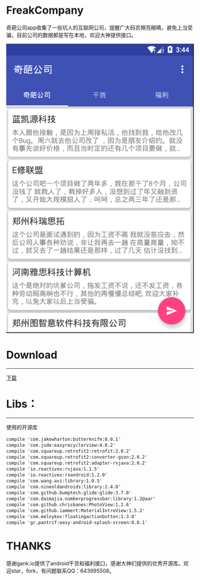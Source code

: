 # FreakCompany
奇葩公司app收集了一些坑人的互联网公司，提醒广大码农擦亮眼睛，避免上当受骗，目前公司的数据都是写在本地，欢迎大神提供接口。

![](https://raw.githubusercontent.com/henry-newbie/FreakCompany/master/screenshot/screenshot.png)

# Download
----------
[下载](http://fir.im/freakcompany)

# Libs：
------------

使用的开源库

    compile 'com.jakewharton:butterknife:8.0.1'
    compile 'com.jude:easyrecyclerview:4.0.2'
    compile 'com.squareup.retrofit2:retrofit:2.0.2'
    compile 'com.squareup.retrofit2:converter-gson:2.0.2'
    compile 'com.squareup.retrofit2:adapter-rxjava:2.0.2'
    compile 'io.reactivex:rxjava:1.1.5'
    compile 'io.reactivex:rxandroid:1.2.0'
    compile 'com.wang.avi:library:1.0.5'
    compile 'com.nineoldandroids:library:2.4.0'
    compile 'com.github.bumptech.glide:glide:3.7.0'
    compile 'com.daimajia.numberprogressbar:library:1.2@aar'
    compile 'com.github.chrisbanes:PhotoView:1.2.6'
    compile 'com.github.iammert:MaterialIntroView:1.5.2'
    compile 'com.melnykov:floatingactionbutton:1.3.0'
    compile 'gr.pantrif:easy-android-splash-screen:0.0.1'

# THANKS

感谢gank.io提供了android干货和福利接口，感谢大神们提供的优秀开源库。欢迎star，fork，有问题联系QQ：643995508。





